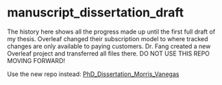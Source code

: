 # manuscript_dissertation_draft
The history here shows all the progress made up until the first full draft of my thesis.
Overleaf changed their subscription model to where tracked changes are only available to paying customers. 
Dr. Fang created a new Overleaf project and transferred all files there. 
DO NOT USE THIS REPO MOVING FORWARD!

Use the new repo instead: [PhD_Dissertation_Morris_Vanegas](https://github.com/morrisvanegas/PhD_Dissertation_Morris_Vanegas)
